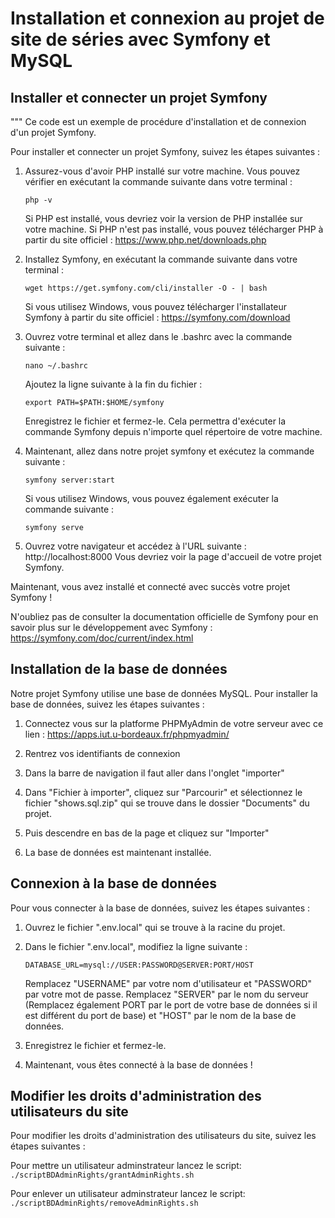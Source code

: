 # Installation et connexion au projet de site de séries avec Symfony et MySQL

## Installer et connecter un projet Symfony
"""
Ce code est un exemple de procédure d'installation et de connexion d'un projet Symfony.

Pour installer et connecter un projet Symfony, suivez les étapes suivantes :

1. Assurez-vous d'avoir PHP installé sur votre machine. Vous pouvez vérifier en exécutant la commande suivante dans votre terminal :
    ```
    php -v
    ```
    Si PHP est installé, vous devriez voir la version de PHP installée sur votre machine.
    Si PHP n'est pas installé, vous pouvez télécharger PHP à partir du site officiel : https://www.php.net/downloads.php

2. Installez Symfony, en exécutant la commande suivante dans votre terminal :
    ```
    wget https://get.symfony.com/cli/installer -O - | bash
    ```
    Si vous utilisez Windows, vous pouvez télécharger l'installateur Symfony à partir du site officiel : https://symfony.com/download

3. Ouvrez votre terminal et allez dans le .bashrc avec la commande suivante :
    ```
    nano ~/.bashrc
    ```
    Ajoutez la ligne suivante à la fin du fichier :
    ```
    export PATH=$PATH:$HOME/symfony
    ```
    Enregistrez le fichier et fermez-le.
    Cela permettra d'exécuter la commande Symfony depuis n'importe quel répertoire de votre machine.


4. Maintenant, allez dans notre projet symfony et exécutez la commande suivante :
    ```
    symfony server:start
    ```
    Si vous utilisez Windows, vous pouvez également exécuter la commande suivante :
    ```
    symfony serve
    ```
5. Ouvrez votre navigateur et accédez à l'URL suivante : http://localhost:8000
    Vous devriez voir la page d'accueil de votre projet Symfony.

Maintenant, vous avez installé et connecté avec succès votre projet Symfony !

N'oubliez pas de consulter la documentation officielle de Symfony pour en savoir plus sur le développement avec Symfony : https://symfony.com/doc/current/index.html

## Installation de la base de données

Notre projet Symfony utilise une base de données MySQL. Pour installer la base de données, suivez les étapes suivantes :

1. Connectez vous sur la platforme PHPMyAdmin de votre serveur avec ce lien : https://apps.iut.u-bordeaux.fr/phpmyadmin/

2. Rentrez vos identifiants de connexion

3. Dans la barre de navigation il faut aller dans l'onglet "importer"

4. Dans  "Fichier à importer", cliquez sur "Parcourir" et sélectionnez le fichier "shows.sql.zip" qui se trouve dans le dossier "Documents" du projet.

5. Puis descendre en bas de la page et cliquez sur "Importer"

6. La base de données est maintenant installée.

## Connexion à la base de données

Pour vous connecter à la base de données, suivez les étapes suivantes :

1. Ouvrez le fichier ".env.local" qui se trouve à la racine du projet.

2. Dans le fichier ".env.local", modifiez la ligne suivante :
    ```
    DATABASE_URL=mysql://USER:PASSWORD@SERVER:PORT/HOST
    ```
    Remplacez "USERNAME" par votre nom d'utilisateur et "PASSWORD" par votre mot de passe. Remplacez "SERVER" par le nom du serveur (Remplacez également PORT par le port de votre base de données si il est différent du port de base) et "HOST" par le nom de la base de données.

3. Enregistrez le fichier et fermez-le.

4. Maintenant, vous êtes connecté à la base de données !

## Modifier les droits d'administration des utilisateurs du site

Pour modifier les droits d'administration des utilisateurs du site, suivez les étapes suivantes :

Pour mettre un utilisateur adminstrateur lancez le script:
    ```
    ./scriptBDAdminRights/grantAdminRights.sh
    ```

Pour enlever un utilisateur adminstrateur lancez le script:
    ```
    ./scriptBDAdminRights/removeAdminRights.sh
    ```

